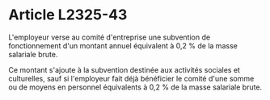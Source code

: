 # Article L2325-43

 

L'employeur verse au comité d'entreprise une subvention de fonctionnement d'un montant annuel équivalent à 0,2 % de la masse salariale brute.

Ce montant s'ajoute à la subvention destinée aux activités sociales et culturelles, sauf si l'employeur fait déjà bénéficier le comité d'une somme ou de moyens en personnel équivalents à 0,2 % de la masse salariale brute.